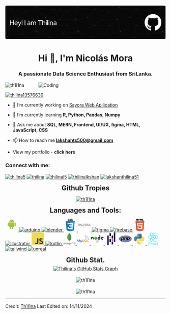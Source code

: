 ![MasterHead](<https://github.com/Th1l1na/Th1l1na/blob/main/github-header-image%20(1).png>)

<h1 align="center">Hi 👋, I'm Nicolás Mora</h1>
<h3 align="center">A passionate Data Science Enthusiast from SriLanka.</h3>
<img align="right" alt="Coding" width="400" src="https://i.pinimg.com/originals/7e/b2/49/7eb249f2fd2e58e9ad6dd60ef892971b.gif">

<p align="left"> <img src="https://komarev.com/ghpvc/?username=th1l1na&label=Profile%20views&color=0e75b6&style=flat" alt="th1l1na" /> </p>

<p align="left"> <a href="https://twitter.com/thilina13576639" target="blank"><img src="https://img.shields.io/twitter/follow/thilina13576639?logo=twitter&style=for-the-badge" alt="thilina13576639" /></a> </p>

- 🔭 I’m currently working on [Sayora Web Apllication](https://github.com/ushan-rx/Sayora_web_application)

- 🌱 I’m currently learning **R, Python, Pandas, Numpy**

- 💬 Ask me about **SQL, MERN, Frontend, UI/UX, figma, HTML, JavaScript, CSS**

- 📫 How to reach me **lakshants500@gmail.com**

- View my portfolio - **click here**

<h3 align="left">Connect with me:</h3>
<p align="left">
<a href="https://linkedin.com/in/thilina5" target="blank"><img align="center" src="https://raw.githubusercontent.com/rahuldkjain/github-profile-readme-generator/master/src/images/icons/Social/linked-in-alt.svg" alt="thilina5" height="30" width="40" /></a>
<a href="https://stackoverflow.com/users/thilina" target="blank"><img align="center" src="https://raw.githubusercontent.com/rahuldkjain/github-profile-readme-generator/master/src/images/icons/Social/stack-overflow.svg" alt="thilina" height="30" width="40" /></a>
<a href="https://kaggle.com/thilinal5" target="blank"><img align="center" src="https://raw.githubusercontent.com/rahuldkjain/github-profile-readme-generator/master/src/images/icons/Social/kaggle.svg" alt="thilinal5" height="30" width="40" /></a>
<a href="https://instagram.com/thilinalkshan" target="blank"><img align="center" src="https://raw.githubusercontent.com/rahuldkjain/github-profile-readme-generator/master/src/images/icons/Social/instagram.svg" alt="thilinalkshan" height="30" width="40" /></a>
<a href="https://www.hackerrank.com/lakshanthilina51" target="blank"><img align="center" src="https://raw.githubusercontent.com/rahuldkjain/github-profile-readme-generator/master/src/images/icons/Social/hackerrank.svg" alt="lakshanthilina51" height="30" width="40" /></a>
</p>

<h2 align="center" style="margin: 10px;">Github Tropies</h2>
<p align="center"> <a href="https://github.com/ryo-ma/github-profile-trophy"><img src="https://github-profile-trophy.vercel.app/?username=Th1l1na&theme=onestar" alt="th1l1na" /></a> </p>

<h2 align="center" style="margin: 10px;">Languages and Tools:</h2>
<p align="left"> <a href="https://developer.android.com" target="_blank" rel="noreferrer"> <img src="https://raw.githubusercontent.com/devicons/devicon/master/icons/android/android-original-wordmark.svg" alt="android" width="40" height="40"/> </a> <a href="https://www.arduino.cc/" target="_blank" rel="noreferrer"> <img src="https://cdn.worldvectorlogo.com/logos/arduino-1.svg" alt="arduino" width="40" height="40"/> </a> <a href="https://www.blender.org/" target="_blank" rel="noreferrer"> <img src="https://download.blender.org/branding/community/blender_community_badge_white.svg" alt="blender" width="40" height="40"/> </a> <a href="https://www.w3schools.com/css/" target="_blank" rel="noreferrer"> <img src="https://raw.githubusercontent.com/devicons/devicon/master/icons/css3/css3-original-wordmark.svg" alt="css3" width="40" height="40"/> </a> <a href="https://expressjs.com" target="_blank" rel="noreferrer"> <img src="https://raw.githubusercontent.com/devicons/devicon/master/icons/express/express-original-wordmark.svg" alt="express" width="40" height="40"/> </a> <a href="https://www.figma.com/" target="_blank" rel="noreferrer"> <img src="https://www.vectorlogo.zone/logos/figma/figma-icon.svg" alt="figma" width="40" height="40"/> </a> <a href="https://firebase.google.com/" target="_blank" rel="noreferrer"> <img src="https://www.vectorlogo.zone/logos/firebase/firebase-icon.svg" alt="firebase" width="40" height="40"/> </a> <a href="https://www.w3.org/html/" target="_blank" rel="noreferrer"> <img src="https://raw.githubusercontent.com/devicons/devicon/master/icons/html5/html5-original-wordmark.svg" alt="html5" width="40" height="40"/> </a> <a href="https://www.adobe.com/in/products/illustrator.html" target="_blank" rel="noreferrer"> <img src="https://www.vectorlogo.zone/logos/adobe_illustrator/adobe_illustrator-icon.svg" alt="illustrator" width="40" height="40"/> </a> <a href="https://developer.mozilla.org/en-US/docs/Web/JavaScript" target="_blank" rel="noreferrer"> <img src="https://raw.githubusercontent.com/devicons/devicon/master/icons/javascript/javascript-original.svg" alt="javascript" width="40" height="40"/> </a> <a href="https://kotlinlang.org" target="_blank" rel="noreferrer"> <img src="https://www.vectorlogo.zone/logos/kotlinlang/kotlinlang-icon.svg" alt="kotlin" width="40" height="40"/> </a> <a href="https://www.mongodb.com/" target="_blank" rel="noreferrer"> <img src="https://raw.githubusercontent.com/devicons/devicon/master/icons/mongodb/mongodb-original-wordmark.svg" alt="mongodb" width="40" height="40"/> </a> <a href="https://www.mysql.com/" target="_blank" rel="noreferrer"> <img src="https://raw.githubusercontent.com/devicons/devicon/master/icons/mysql/mysql-original-wordmark.svg" alt="mysql" width="40" height="40"/> </a> <a href="https://nodejs.org" target="_blank" rel="noreferrer"> <img src="https://raw.githubusercontent.com/devicons/devicon/master/icons/nodejs/nodejs-original-wordmark.svg" alt="nodejs" width="40" height="40"/> </a> <a href="https://pandas.pydata.org/" target="_blank" rel="noreferrer"> <img src="https://raw.githubusercontent.com/devicons/devicon/2ae2a900d2f041da66e950e4d48052658d850630/icons/pandas/pandas-original.svg" alt="pandas" width="40" height="40"/> </a> <a href="https://www.php.net" target="_blank" rel="noreferrer"> <img src="https://raw.githubusercontent.com/devicons/devicon/master/icons/php/php-original.svg" alt="php" width="40" height="40"/> </a> <a href="https://www.python.org" target="_blank" rel="noreferrer"> <img src="https://raw.githubusercontent.com/devicons/devicon/master/icons/python/python-original.svg" alt="python" width="40" height="40"/> </a> <a href="https://reactjs.org/" target="_blank" rel="noreferrer"> <img src="https://raw.githubusercontent.com/devicons/devicon/master/icons/react/react-original-wordmark.svg" alt="react" width="40" height="40"/> </a> <a href="https://tailwindcss.com/" target="_blank" rel="noreferrer"> <img src="https://www.vectorlogo.zone/logos/tailwindcss/tailwindcss-icon.svg" alt="tailwind" width="40" height="40"/> </a> <a href="https://unrealengine.com/" target="_blank" rel="noreferrer"> <img src="https://raw.githubusercontent.com/kenangundogan/fontisto/036b7eca71aab1bef8e6a0518f7329f13ed62f6b/icons/svg/brand/unreal-engine.svg" alt="unreal" width="40" height="40"/> </a> </p>

<div align="center">
<h2 align="center" style="margin: 5px 10px;">Github Stat.</h2>

<a href="https://github.com/bindian0509/bindian0509">
  <img align="center" src="https://github-profile-summary-cards.vercel.app/api/cards/profile-details?username=Th1l1na&theme=github_dark&hide_border=true)](https://github.com/bindian0509" alt="Thilina's GitHub Stats Graph"/>
</a>
<br><br>
<img align="center" src="https://github-readme-stats.vercel.app/api?username=th1l1na&show_icons=true&theme=github_dark&show_icons=true&layout=compact&hide_rank=false" alt="th1l1na"  />
<br><br>
<img align="center" src="https://github-readme-stats.vercel.app/api/top-langs/?username=th1l1na&layout=compact&theme=github_dark&show_icons=true" alt="th1l1na" />
</div>

---

Credit: [Th1l1na](https://github.com/Th1l1na)
Last Edited on: 14/11/2024

